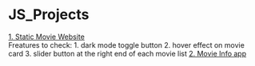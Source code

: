 # JS_Projects

<a target="_blank" href="https://sumeetgedam.github.io/JS_Projects/Movie_website/"> 1. Static Movie Website</a><br>
  Freatures to check:
    1. dark mode toggle button
    2. hover effect on movie card
    3. slider button at the right end of each movie list
<a target="_blank" href="https://sumeetgedam.github.io/JS_Projects/Movie_info_app/">2. Movie Info app</a>
